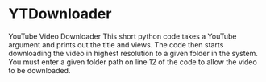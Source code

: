 # YTDownloader
YouTube Video Downloader
This short python code takes a YouTube argument and prints out the title and views. The code then starts downloading the video in highest resolution to a given folder in the system.
You must enter a given folder path on line 12 of the code to allow the video to be downloaded.
